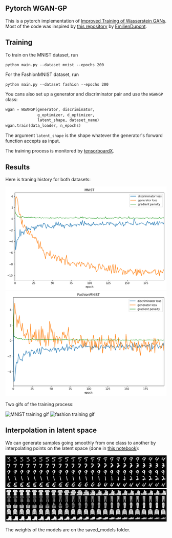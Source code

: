 ## Pytorch WGAN-GP

This is a pytorch implementation of [Improved Training of Wasserstein GANs](https://arxiv.org/abs/1704.00028). Most of the code was inspired by [this repository](https://github.com/EmilienDupont/wgan-gp) by [EmilienDupont](https://github.com/EmilienDupont).

## Training

To train on the MNIST dataset, run
```
python main.py --dataset mnist --epochs 200
```
For the FashionMNIST dataset, run
```
python main.py --dataset fashion --epochs 200
```
You cans also set up a generator and discriminator pair and use the `WGANGP` class:
```python
wgan = WGANGP(generator, discriminator,
              g_optimizer, d_optimizer,
              latent_shape, dataset_name)
wgan.train(data_loader, n_epochs)
```

The argument `latent_shape` is the shape whatever the generator's forward function accepts as input.

The training process is monitored by [tensorboardX](https://github.com/lanpa/tensorboardX).

## Results

Here is traning history for both datasets:

![MNIST losses](images/mnist_hist.png)
![fashion losses](images/fashion_hist.png)

Two gifs of the training process:

![MNIST training gif](images/mnist.gif)
![fashion training gif](images/fashion.gif)

## Interpolation in latent space

We can generate samples going smoothly from one class to another by interpolating points on the latent space (done in [this notebook](interpolation.ipynb)):

![MNIST interpolation](images/mnist_interp.png)
![fashion interpolation](images/fashion_interp.png)

The weights of the models are on the saved_models folder.

